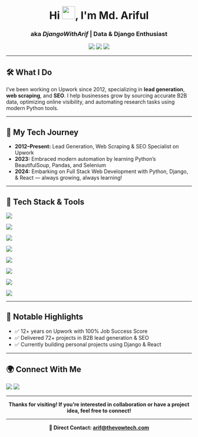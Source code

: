 <h1 align="center">
  Hi <img src="https://media.giphy.com/media/hvRJCLFzcasrR4ia7z/giphy.gif" width="35">, I'm Md. Ariful
</h1>
<h3 align="center"> aka <i>DjangoWithArif</i> | Data & Django Enthusiast</h3>

<p align="center">
  <a href="https://www.upwork.com/freelancers/~01ce8b32dec9bbe8f8"><img src="https://img.shields.io/badge/Upwork-6FDA44?style=for-the-badge&logo=Upwork&logoColor=white"/></a>
  <a href="https://www.linkedin.com/in/djangowitharif/"><img src="https://img.shields.io/badge/LinkedIn-0077B5?style=for-the-badge&logo=linkedin&logoColor=white"/></a>
  <a href="mailto:arif@thevowtech.com"><img src="https://img.shields.io/badge/Email-D14836?style=for-the-badge&logo=gmail&logoColor=white"/></a>
</p>

---

## 🛠️ What I Do

I’ve been working on Upwork since 2012, specializing in **lead generation**, **web scraping**, and **SEO**. I help businesses grow by sourcing accurate B2B data, optimizing online visibility, and automating research tasks using modern Python tools.

---

## 🚀 My Tech Journey

- **2012–Present:** Lead Generation, Web Scraping & SEO Specialist on Upwork
- **2023:** Embraced modern automation by learning Python’s BeautifulSoup, Pandas, and Selenium
- **2024:** Embarking on Full Stack Web Development with Python, Django, & React — always growing, always learning!

---

## 🧰 Tech Stack & Tools

<a href="https://www.upwork.com/freelancers/~01ce8b32dec9bbe8f8"><img src="https://img.shields.io/badge/Python-3776AB?style=for-the-badge&logo=python&logoColor=white"/></a>

<a href="https://www.upwork.com/freelancers/~01ce8b32dec9bbe8f8"><img src="https://img.shields.io/badge/Django-092E20?style=for-the-badge&logo=django&logoColor=white"/></a>

<a href="https://www.upwork.com/freelancers/~01ce8b32dec9bbe8f8"><img src="https://img.shields.io/badge/React-20232A?style=for-the-badge&logo=react&logoColor=61DAFB"/></a>

<a href="https://www.upwork.com/freelancers/~01ce8b32dec9bbe8f8"><img src="https://img.shields.io/badge/Selenium-43B02A?style=for-the-badge&logo=selenium&logoColor=white"/></a>

<a href="https://www.upwork.com/freelancers/~01ce8b32dec9bbe8f8"><img src="https://img.shields.io/badge/BeautifulSoup-4B8BBE?style=for-the-badge&logo=python&logoColor=white"/></a>

<a href="https://www.upwork.com/freelancers/~01ce8b32dec9bbe8f8"><img src="https://img.shields.io/badge/Pandas-150458?style=for-the-badge&logo=pandas&logoColor=white"/></a>

<a href="https://www.upwork.com/freelancers/~01ce8b32dec9bbe8f8"><img src="https://img.shields.io/badge/SEO-4285F4?style=for-the-badge&logo=google&logoColor=white"/></a>

<a href="https://www.upwork.com/freelancers/~01ce8b32dec9bbe8f8"><img src="https://img.shields.io/badge/Lead Generation-FF6F00?style=for-the-badge"/></a>

---

## 📌 Notable Highlights

- ✅ 12+ years on Upwork with 100% Job Success Score
- ✅ Delivered 72+ projects in B2B lead generation & SEO
- ✅ Currently building personal projects using Django & React

---

## 🌍 Connect With Me

<p>
  <a href="https://www.upwork.com/freelancers/~01ce8b32dec9bbe8f8"><img src="https://img.shields.io/badge/Upwork-6FDA44?style=for-the-badge&logo=Upwork&logoColor=white"/></a>
  <a href="https://www.linkedin.com/in/djangowitharif/"><img src="https://img.shields.io/badge/LinkedIn-0077B5?style=for-the-badge&logo=linkedin&logoColor=white"/></a>
</p>

---

<p align="center">
  <b>Thanks for visiting! If you’re interested in collaboration or have a project idea, feel free to connect!</b>
</p>

---

<p align="center">
  <b>📧 Direct Contact: <a href="mailto:arif@thevowtech.com">arif@thevowtech.com</a></b>
</p>
